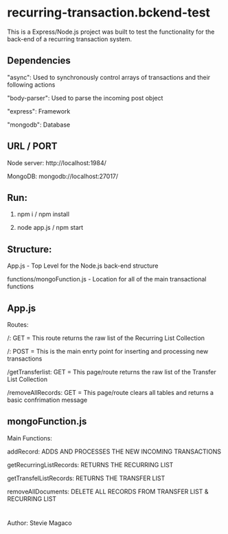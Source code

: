 # recurring-transaction.bckend-test
This is a Express/Node.js project was built to test the functionality for the back-end of a recurring transaction system.

## Dependencies

"async": Used to synchronously control arrays of transactions and their following actions

"body-parser": Used to parse the incoming post object

"express": Framework

"mongodb": Database

## URL / PORT

Node server: http://localhost:1984/

MongoDB: mongodb://localhost:27017/

## Run:

1. npm i / npm install

2. node app.js / npm start

## Structure:

App.js - Top Level for the Node.js back-end structure

functions/mongoFunction.js - Location for all of the main transactional functions

## App.js

Routes:

/: GET = This route returns the raw list of the Recurring List Collection

/: POST = This is the main enrty point for inserting and processing new transactions

/getTransferlist:  GET = This page/route returns the raw list of the Transfer List Collection

/removeAllRecords: GET =   This page/route clears all tables and returns a basic confrimation message

## mongoFunction.js

Main Functions:

addRecord: ADDS AND PROCESSES THE NEW INCOMING TRANSACTIONS

getRecurringListRecords: RETURNS THE RECURRING LIST

getTransfelListRecords: RETURNS THE TRANSFER LIST

removeAllDocuments: DELETE ALL RECORDS FROM TRANSFER LIST & RECURRING LIST

#
Author: Stevie Magaco


